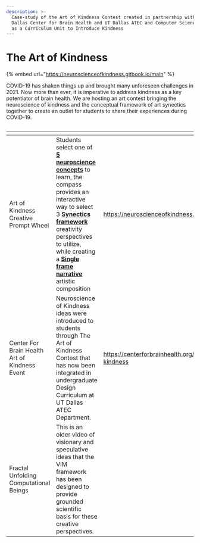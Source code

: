 ```yaml
---
description: >-
  Case-study of the Art of Kindness Contest created in partnership with UT
  Dallas Center for Brain Health and UT Dallas ATEC and Computer Science Faculty
  as a Curriculum Unit to Introduce Kindness
---
```


# The Art of Kindness



{% embed url="https://neuroscienceofkindness.gitbook.io/main" %}

COVID-19 has shaken things up and brought many unforeseen challenges in 2021. Now more than ever, it is imperative to address kindness as a key potentiator of brain health. We are hosting an art contest bringing the neuroscience of kindness and the conceptual framework of art synectics together to create an outlet for students to share their experiences during COVID-19.

<figure><img src="https://neuroscienceofkindness.gitbook.io/~gitbook/image?url=https%3A%2F%2Fmedia.giphy.com%2Fmedia%2FO8veetKDHzD2Roq27m%2Fgiphy.gif&#x26;width=768&#x26;dpr=1&#x26;quality=100&#x26;sign=5ffc696&#x26;sv=2" alt=""><figcaption></figcaption></figure>



<table data-view="cards"><thead><tr><th></th><th></th><th data-hidden data-card-target data-type="content-ref"></th><th data-hidden data-card-cover data-type="files"></th></tr></thead><tbody><tr><td>Art of Kindness <br>Creative Prompt Wheel </td><td>Students select one of <a href="https://neuroscienceofkindness.gitbook.io/main/neuroscience-of-kindness/neuroscience-of-kindness-art-contest/neuroscience-of-kindness"><strong>5 neuroscience concepts</strong></a> to learn, the compass provides an interactive way to select 3 <a href="https://neuroscienceofkindness.gitbook.io/main/neuroscience-of-kindness/neuroscience-of-kindness-art-contest/synectics-framework"><strong>Synectics framework</strong></a> creativity perspectives to utilize, while creating a <a href="https://neuroscienceofkindness.gitbook.io/main/neuroscience-of-kindness/neuroscience-of-kindness-art-contest/single-frame-narrative-examples"><strong>Single frame narrative</strong> </a>artistic composition</td><td><a href="https://neuroscienceofkindness.gitbook.io/main">https://neuroscienceofkindness.gitbook.io/main</a></td><td><a href="../../.gitbook/assets/NKS_Synectics-animation.gif">NKS_Synectics-animation.gif</a></td></tr><tr><td>Center For Brain Health<br>Art of Kindness Event</td><td>Neuroscience of Kindness ideas were introduced to students through The Art of Kindness Contest that has now been integrated in undergraduate Design Curriculum at UT Dallas ATEC Department.</td><td><a href="https://centerforbrainhealth.org/events/art-of-kindness">https://centerforbrainhealth.org/events/art-of-kindness</a></td><td><a href="../../.gitbook/assets/Screenshot 2025-04-28 at 8.35.30 AM.png">Screenshot 2025-04-28 at 8.35.30 AM.png</a></td></tr><tr><td>Fractal Unfolding<br>Computational Beings</td><td>This is an older video of visionary and speculative ideas that the VIM framework has been designed to provide grounded scientific basis for these creative perspectives.</td><td></td><td><a href="../../.gitbook/assets/fractal_Unfolding.avif">fractal_Unfolding.avif</a></td></tr></tbody></table>
